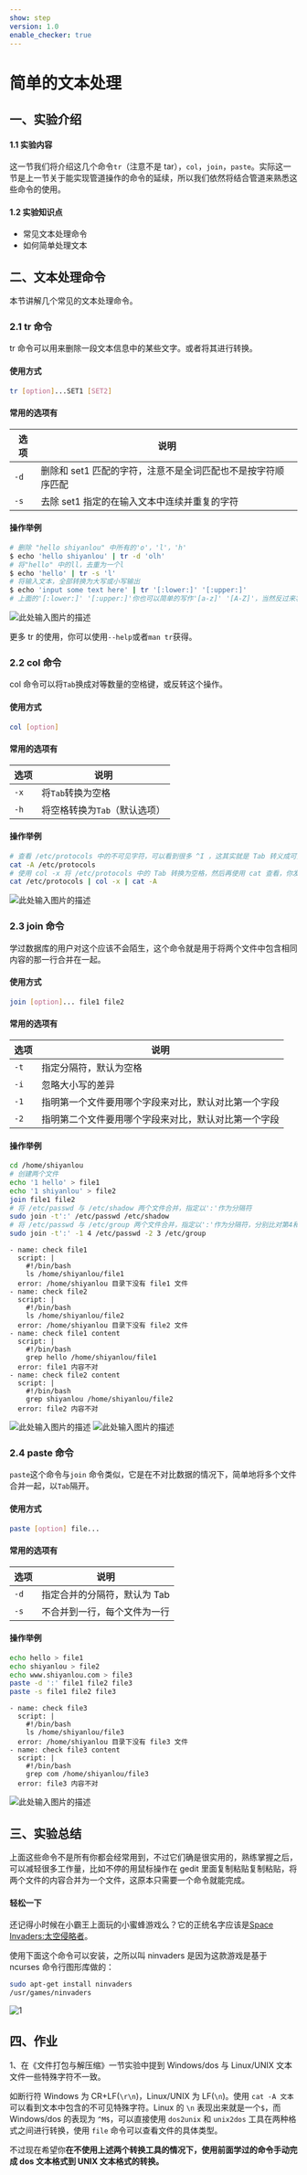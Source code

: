 ```yaml
---
show: step
version: 1.0
enable_checker: true
---
```


# 简单的文本处理

## 一、实验介绍

#### 1.1 实验内容

这一节我们将介绍这几个命令`tr`（注意不是 tar），`col`，`join`，`paste`。实际这一节是上一节关于能实现管道操作的命令的延续，所以我们依然将结合管道来熟悉这些命令的使用。

#### 1.2 实验知识点

- 常见文本处理命令
- 如何简单处理文本

## 二、文本处理命令

本节讲解几个常见的文本处理命令。

### 2.1 tr 命令

tr 命令可以用来删除一段文本信息中的某些文字。或者将其进行转换。

#### 使用方式

```bash
tr [option]...SET1 [SET2]
```

#### 常用的选项有

| 选项 | 说明                                                         |
| ---- | ------------------------------------------------------------ |
| `-d` | 删除和 set1 匹配的字符，注意不是全词匹配也不是按字符顺序匹配 |
| `-s` | 去除 set1 指定的在输入文本中连续并重复的字符                 |

#### 操作举例

```bash
# 删除 "hello shiyanlou" 中所有的'o'，'l'，'h'
$ echo 'hello shiyanlou' | tr -d 'olh'
# 将"hello" 中的ll，去重为一个l
$ echo 'hello' | tr -s 'l'
# 将输入文本，全部转换为大写或小写输出
$ echo 'input some text here' | tr '[:lower:]' '[:upper:]'
# 上面的'[:lower:]' '[:upper:]'你也可以简单的写作'[a-z]' '[A-Z]'，当然反过来将大写变小写也是可以的
```

![此处输入图片的描述](https://doc.shiyanlou.com/document-uid735639labid337timestamp1532414877239.png/wm)

更多 tr 的使用，你可以使用`--help`或者`man tr`获得。

### 2.2 col 命令

col 命令可以将`Tab`换成对等数量的空格键，或反转这个操作。

#### 使用方式

```bash
col [option]
```

#### 常用的选项有

| 选项 | 说明                          |
| ---- | ----------------------------- |
| `-x` | 将`Tab`转换为空格             |
| `-h` | 将空格转换为`Tab`（默认选项） |

#### 操作举例

```bash
# 查看 /etc/protocols 中的不可见字符，可以看到很多 ^I ，这其实就是 Tab 转义成可见字符的符号
cat -A /etc/protocols
# 使用 col -x 将 /etc/protocols 中的 Tab 转换为空格，然后再使用 cat 查看，你发现 ^I 不见了
cat /etc/protocols | col -x | cat -A
```

![此处输入图片的描述](https://doc.shiyanlou.com/document-uid735639labid337timestamp1532414886554.png/wm)

### 2.3 join 命令

学过数据库的用户对这个应该不会陌生，这个命令就是用于将两个文件中包含相同内容的那一行合并在一起。

#### 使用方式

```bash
join [option]... file1 file2
```

#### 常用的选项有

| 选项 | 说明                                                 |
| ---- | ---------------------------------------------------- |
| `-t` | 指定分隔符，默认为空格                               |
| `-i` | 忽略大小写的差异                                     |
| `-1` | 指明第一个文件要用哪个字段来对比，默认对比第一个字段 |
| `-2` | 指明第二个文件要用哪个字段来对比，默认对比第一个字段 |

#### 操作举例

```bash
cd /home/shiyanlou
# 创建两个文件
echo '1 hello' > file1
echo '1 shiyanlou' > file2
join file1 file2
# 将 /etc/passwd 与 /etc/shadow 两个文件合并，指定以':'作为分隔符
sudo join -t':' /etc/passwd /etc/shadow
# 将 /etc/passwd 与 /etc/group 两个文件合并，指定以':'作为分隔符，分别比对第4和第3个字段
sudo join -t':' -1 4 /etc/passwd -2 3 /etc/group
```

```checker
- name: check file1
  script: |
    #!/bin/bash
    ls /home/shiyanlou/file1
  error: /home/shiyanlou 目录下没有 file1 文件
- name: check file2
  script: |
    #!/bin/bash
    ls /home/shiyanlou/file2
  error: /home/shiyanlou 目录下没有 file2 文件
- name: check file1 content
  script: |
    #!/bin/bash
    grep hello /home/shiyanlou/file1
  error: file1 内容不对
- name: check file2 content
  script: |
    #!/bin/bash
    grep shiyanlou /home/shiyanlou/file2
  error: file2 内容不对
```

![此处输入图片的描述](https://doc.shiyanlou.com/document-uid735639labid337timestamp1532414902443.png/wm)
![此处输入图片的描述](https://doc.shiyanlou.com/document-uid735639labid337timestamp1532414948354.png/wm)

### 2.4 paste 命令

`paste`这个命令与`join` 命令类似，它是在不对比数据的情况下，简单地将多个文件合并一起，以`Tab`隔开。

#### 使用方式

```bash
paste [option] file...
```

#### 常用的选项有

| 选项 | 说明                         |
| ---- | ---------------------------- |
| `-d` | 指定合并的分隔符，默认为 Tab |
| `-s` | 不合并到一行，每个文件为一行 |

#### 操作举例

```bash
echo hello > file1
echo shiyanlou > file2
echo www.shiyanlou.com > file3
paste -d ':' file1 file2 file3
paste -s file1 file2 file3
```

```checker
- name: check file3
  script: |
    #!/bin/bash
    ls /home/shiyanlou/file3
  error: /home/shiyanlou 目录下没有 file3 文件
- name: check file3 content
  script: |
    #!/bin/bash
    grep com /home/shiyanlou/file3
  error: file3 内容不对
```

![此处输入图片的描述](https://doc.shiyanlou.com/document-uid735639labid337timestamp1532414967936.png/wm)

## 三、实验总结

上面这些命令不是所有你都会经常用到，不过它们确是很实用的，熟练掌握之后，可以减轻很多工作量，比如不停的用鼠标操作在 gedit 里面复制粘贴复制粘贴，将两个文件的内容合并为一个文件，这原本只需要一个命令就能完成。

#### 轻松一下

还记得小时候在小霸王上面玩的小蜜蜂游戏么？它的正统名字应该是[Space Invaders:太空侵略者](http://en.wikipedia.org/wiki/Space_Invaders)。

使用下面这个命令可以安装，之所以叫 ninvaders 是因为这款游戏是基于 ncurses 命令行图形库做的：

```bash
sudo apt-get install ninvaders
/usr/games/ninvaders
```

![1](https://doc.shiyanlou.com/md0417337invaders.gif/wm)

## 四、作业

1、在《文件打包与解压缩》一节实验中提到 Windows/dos 与 Linux/UNIX 文本文件一些特殊字符不一致。

如断行符 Windows 为 CR+LF(`\r\n`)，Linux/UNIX 为 LF(`\n`)。使用 `cat -A 文本` 可以看到文本中包含的不可见特殊字符。Linux 的 `\n` 表现出来就是一个`$`，而 Windows/dos 的表现为 `^M$`，可以直接使用 `dos2unix` 和 `unix2dos` 工具在两种格式之间进行转换，使用 `file` 命令可以查看文件的具体类型。

不过现在希望你**在不使用上述两个转换工具的情况下，使用前面学过的命令手动完成 dos 文本格式到 UNIX 文本格式的转换。**